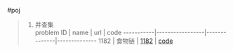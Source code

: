 #poj <br>
>1. 并查集 <br>
problem ID |	 name   	 |		url		|		code
-----------|-----------------|--------------|--------------
1182	   |	食物链		  |	[1182](http://poj.org/problem?id=1182) | [code](https://github.com/qinduanyinghua/oj/blob/master/poj/1182%20%E9%A3%9F%E7%89%A9%E9%93%BE(%E5%85%B3%E7%B3%BB%E5%B9%B6%E6%9F%A5%E9%9B%86).cpp)